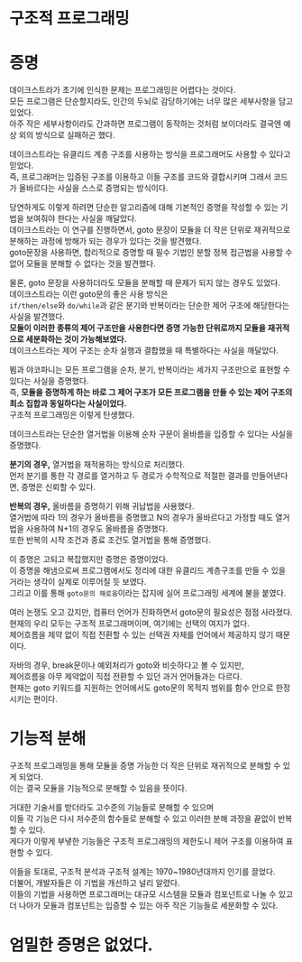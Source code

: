 # 구조적 프로그래밍 

# 증명  
  
데이크스트라가 초기에 인식한 문제는 프로그래밍은 어렵다는 것이다.         
모든 프로그램은 단순할지라도, 인간의 두뇌로 감당하기에는 너무 많은 세부사항을 담고 있었다.       
아주 작은 세부사항이라도 간과하면 프로그램이 동작하는 것처럼 보이더라도 결국엔 예상 외의 방식으로 실패하곤 했다.  

데이크스트라는 유클리드 계층 구조를 사용하는 방식을 프로그래머도 사용할 수 있다고 믿었다.     
즉, 프로그래머는 입증된 구조를 이용하고 이들 구조를 코드와 결합시키며 그래서 코드가 올바르다는 사실을 스스로 증명되는 방식이다.   

당연하게도 이렇게 하려면 단순한 알고리즘에 대해 기본적인 증명을 작성할 수 있는 기법을 보여줘야 한다는 사실을 깨달았다.    
데이크스트라는 이 연구를 진행하면서, goto 문장이 모듈을 더 작은 단위로 재귀적으로 분해하는 과정에 방해가 되는 경우가 있다는 것을 발견했다.   
goto문장을 사용하면, 합리적으로 증명할 때 필수 기법인 분할 정복 접근법을 사용할 수 없어 모듈을 분해할 수 없다는 것을 발견했다.   

물론, goto 문장을 사용하더라도 모듈을 분해할 때 문제가 되지 않는 경우도 있었다.    
데이크스트라는 이런 goto문의 좋은 사용 방식은    
`if/then/else`와 `do/while`과 같은 분기와 반복이라는 단순한 제어 구조에 해당한다는 사실을 발견했다.    
**모듈이 이러한 종류의 제어 구조만을 사용한다면 증명 가능한 단위로까지 모듈을 재귀적으로 세분화하는 것이 가능해보였다.**  
데이크스트라는 제어 구조는 순차 실행과 결합했을 때 특별하다는 사실을 깨달았다.  
     
뵘과 야코파니는 모든 프로그램을 순차, 분기, 반복이라는 세가지 구조만으로 표현할 수 있다는 사실을 증명했다.     
즉, **모듈을 증명하게 하는 바로 그 제어 구조가 모든 프로그램을 만들 수 있는 제어 구조의 최소 집합과 동일하다는 사실이었다.**     
구조적 프로그래밍은 이렇게 탄생했다.   

데이크스트라는 단순한 열거법을 이용해 순차 구문이 올바름을 입증할 수 있다는 사실을 증명했다.     
 
**분기의 경우,** 열거법을 재적용하는 방식으로 처리했다.     
먼저 분기를 통한 각 경로를 열거하고 두 경로가 수학적으로 적절한 결과를 만들어낸다면, 증명은 신뢰할 수 있다.     

**반복의 경우,** 올바름을 증명하기 위해 귀납법을 사용했다.   
열거법에 따라 1의 경우가 올바름을 증명했고 N의 경우가 올바르다고 가정할 때도 열거법을 사용하여 N+1의 경우도 올바름을 증명했다.    
또한 반복의 시작 조건과 종료 조건도 열거법을 통해 증명했다.     
 
이 증명은 고되고 복잡했지만 증명은 증명이었다.     
이 증명을 해냄으로써 프로그램에서도 정리에 대한 유클리드 계층구조를 만들 수 있을 거라는 생각이 실제로 이루어질 듯 보였다.    
그리고 이를 통해 `goto문의 해로움`이라는 잡지에 실어 프로그래밍 세계에 불을 붙였다.     
   
여러 논쟁도 오고 갔지만, 컴퓨터 언어가 진화하면서 goto문의 필요성은 점점 사라졌다.     
현재의 우리 모두는 구조적 프로그래머이며, 여기에는 선택의 여지가 없다.     
제어흐름을 제약 없이 직접 전환할 수 있는 선택권 자체를 언어에서 제공하지 않기 때문이다.     
  
자바의 경우, break문이나 예외처리가 goto와 비슷하다고 볼 수 있지만,     
제어흐름을 아무 제약없이 직접 전환할 수 있던 과거 언어들과는 다르다.    
현재는 goto 키워드를 지원하는 언어에서도 goto문의 목적지 범위를 함수 안으로 한정시키는 편이다.  
   
# 기능적 분해 

구조적 프로그래밍을 통해 모듈을 증명 가능한 더 작은 단위로 재귀적으로 분해할 수 있게 되었다.    
이는 결국 모듈을 기능적으로 분해할 수 있음을 뜻이다.    
     
거대한 기술서를 받더라도 고수준의 기능들로 분해할 수 있으며         
이들 각 기능은 다시 저수준의 함수들로 분해할 수 있고 이러한 분해 과정을 끝없이 반복할 수 있다.        
게다가 이렇게 부냏한 기능들은 구조적 프로그래밍의 제한도니 제어 구조를 이용하여 표현할 수 있다.  
 
이들을 토대로, 구조적 분석과 구조적 설계는 1970~1980년대까지 인기를 끌었다.    
더불어, 개발자들은 이 기법을 개선하고 널리 알렸다.      
이들의 기법을 사용하면 프로그래머는 대규모 시스템을 모듈과 컴포넌트로 나눌 수 있고       
더 나아가 모듈과 컴포넌트는 입증할 수 있는 아주 작은 기능들로 세분화할 수 있다.         

# 엄밀한 증명은 없었다.   








